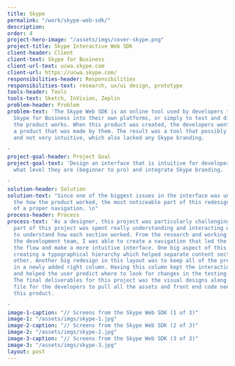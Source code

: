 ```yaml
---
title: Skype
permalink: "/work/skype-web-sdk/"
description:
order: 4
project-hero-image: "/assets/imgs/cover-skype.png"
project-title: Skype Interactive Web SDK
client-header: Client
client-text: Skype for Business
client-url-text: ucwa.skype.com
client-url: https://ucwa.skype.com/
responsibilities-header: Responsibilities
responsibilities-text: research, ux/ui design, prototype
tools-header: Tools
tools-text: Sketch, InVision, Zeplin
problem-header: Problem
problem-text: 'The Skype Web SDK is an online tool used by developers to integrate
  Skype for Business into their own platforms, or simply to test and discover how
  the product works. When this product was created, the developers went live with
  a product that was made by them. The result was a tool that possibly confusing,
  and not very intuitive, which also lacked any Skype branding.

'
project-goal-header: Project Goal
project-goal-text: 'Design an interface that is intuitive for developers no matter
  what level they are (beginner to pro) and integrate Skype branding.

'
solution-header: Solution
solution-text: "Since one of the biggest issues in the interface was understanding
  the how the product worked, the most noticeable part of this redesign was the creation
  of a proper navigation. \n"
process-header: Process
process-text: 'As a designer, this project was particularly challenging. The first
  part of this project was spent really understanding and interacting with the platform
  to understand how each section worked. From the research and working closely with
  the development team, I was able to create a navigation that led the user through
  the flow and make a more intuitive interface. One big aspect of this project included
  creating a typographical hierarchy which helped separate content sections from each
  other. Another big redesign in this layout was to keep all of the preview interactions
  in a newly added right column. Having this column kept the interactions consistent
  and helped the user predict where to look for changes in the testing or coding sections.
  The final deliverables for this project was the visual designs along with a Zeplin
  file for the developers to pull all the assets and front end code needed to build
  this product.

'
image-1-caption: "// Screens from the Skype Web SDK (1 of 3)"
image-1: "/assets/imgs/skype-1.jpg"
image-2-caption: "// Screens from the Skype Web SDK (2 of 3)"
image-2: "/assets/imgs/skype-2.jpg"
image-3-caption: "// Screens from the Skype Web SDK (3 of 3)"
image-3: "/assets/imgs/skype-3.jpg"
layout: post
---
```

